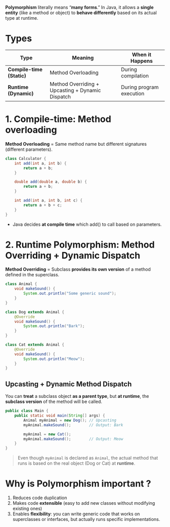 **Polymorphism** literally means “**many forms**.” In Java, it allows a **single entity** (like a method or object) to **behave differently** based on its actual type at runtime.

# Types

| **Type**                  | **Meaning**                                      | **When it Happens**      |
| ------------------------- | ------------------------------------------------ | ------------------------ |
| **Compile-time (Static)** | Method Overloading                               | During compilation       |
| **Runtime (Dynamic)**     | Method Overriding + Upcasting + Dynamic Dispatch | During program execution |

# 1. Compile-time: Method overloading

**Method Overloading** = Same method name but different signatures (different parameters).

```Java
class Calculator {
    int add(int a, int b) {
        return a + b;
    }

    double add(double a, double b) {
        return a + b;
    }

    int add(int a, int b, int c) {
        return a + b + c;
    }
}
```

- Java decides **at compile time** which add() to call based on parameters.

# 2. Runtime Polymorphism: Method Overriding + Dynamic Dispatch

**Method Overriding** = Subclass **provides its own version** of a method defined in the superclass.

```Java
class Animal {
    void makeSound() {
        System.out.println("Some generic sound");
    }
}

class Dog extends Animal {
    @Override
    void makeSound() {
        System.out.println("Bark");
    }
}

class Cat extends Animal {
    @Override
    void makeSound() {
        System.out.println("Meow");
    }
}
```

## Upcasting + Dynamic Method Dispatch

You can **treat** a subclass object **as a parent type**, but **at runtime**, the **subclass version** of the method will be called.

```Java
public class Main {
    public static void main(String[] args) {
        Animal myAnimal = new Dog(); // Upcasting
        myAnimal.makeSound();        // Output: Bark

        myAnimal = new Cat();
        myAnimal.makeSound();        // Output: Meow
    }
}
```

> Even though `myAnimal` is declared as `Animal`, the actual method that runs is based on the real object (Dog or Cat) at **runtime**.

# Why is Polymorphism important ?

1. Reduces code duplication
2. Makes code **extensible** (easy to add new classes without modifying existing ones)
3. Enables **flexibility**: you can write generic code that works on superclasses or interfaces, but actually runs specific implementations.



